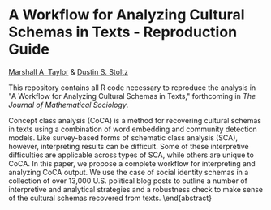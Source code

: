 # A Workflow for Analyzing Cultural Schemas in Texts - Reproduction Guide

[Marshall A. Taylor](https://www.marshalltaylor.net) & [Dustin S. Stoltz](https://www.dustinstoltz.com/)

This repository contains all R code necessary to reproduce the analysis in "A Workflow for Analyzing Cultural Schemas in Texts," forthcoming in *The Journal of Mathematical Sociology*.

Concept class analysis (CoCA) is a method for recovering cultural schemas in texts using a combination of word embedding and community detection models. Like survey-based forms of schematic class analysis (SCA), however, interpreting results can be difficult. Some of these interpretive difficulties are applicable across types of SCA, while others are unique to CoCA. In this paper, we propose a complete workflow for interpreting and analyzing CoCA output. We use the case of social identity schemas in a collection of over 13,000 U.S. political blog posts to outline a number of interpretive and analytical strategies and a robustness check to make sense of the cultural schemas recovered from texts.
\end{abstract}
